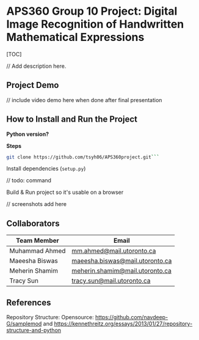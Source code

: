 # APS360 Group 10 Project: Digital Image Recognition of Handwritten Mathematical Expressions

[TOC]

// Add description here.

## Project Demo

// include video demo here when done after final presentation

## How to Install and Run the Project

**Python version?**

**Steps**

```bash
git clone https://github.com/tsyh06/APS360project.git```
```

Install dependencies (`setup.py`)

// todo: command

Build & Run project so it's usable on a browser

// screenshots add here

## Collaborators

| Team Member    | Email                           |
| -------------- | ------------------------------- |
| Muhammad Ahmed | mm.ahmed@mail.utoronto.ca       |
| Maeesha Biswas | maeesha.biswas@mail.utoronto.ca |
| Meherin Shamim | meherin.shamim@mail.utoronto.ca |
| Tracy Sun      | tracy.sun@mail.utoronto.ca      |

## References

Repository Structure: Opensource: https://github.com/navdeep-G/samplemod and https://kennethreitz.org/essays/2013/01/27/repository-structure-and-python
